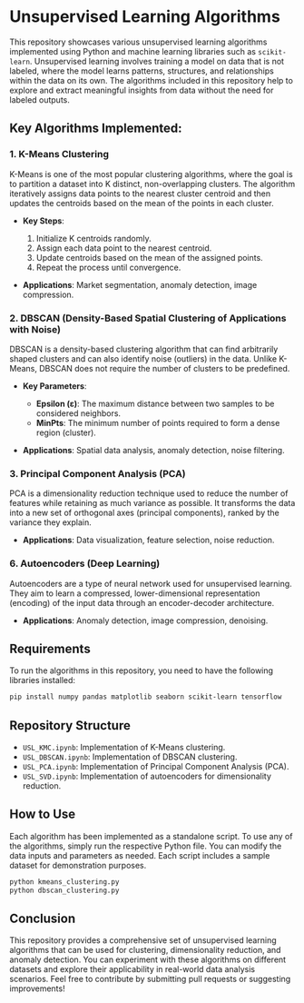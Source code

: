 # Unsupervised Learning Algorithms

This repository showcases various unsupervised learning algorithms implemented using Python and machine learning libraries such as `scikit-learn`. Unsupervised learning involves training a model on data that is not labeled, where the model learns patterns, structures, and relationships within the data on its own. The algorithms included in this repository help to explore and extract meaningful insights from data without the need for labeled outputs.

## Key Algorithms Implemented:

### 1. **K-Means Clustering**
K-Means is one of the most popular clustering algorithms, where the goal is to partition a dataset into K distinct, non-overlapping clusters. The algorithm iteratively assigns data points to the nearest cluster centroid and then updates the centroids based on the mean of the points in each cluster.

- **Key Steps**:
  1. Initialize K centroids randomly.
  2. Assign each data point to the nearest centroid.
  3. Update centroids based on the mean of the assigned points.
  4. Repeat the process until convergence.
  
- **Applications**: Market segmentation, anomaly detection, image compression.

### 2. **DBSCAN (Density-Based Spatial Clustering of Applications with Noise)**
DBSCAN is a density-based clustering algorithm that can find arbitrarily shaped clusters and can also identify noise (outliers) in the data. Unlike K-Means, DBSCAN does not require the number of clusters to be predefined.

- **Key Parameters**:
  - **Epsilon (ε)**: The maximum distance between two samples to be considered neighbors.
  - **MinPts**: The minimum number of points required to form a dense region (cluster).
  
- **Applications**: Spatial data analysis, anomaly detection, noise filtering.

### 3. **Principal Component Analysis (PCA)**
PCA is a dimensionality reduction technique used to reduce the number of features while retaining as much variance as possible. It transforms the data into a new set of orthogonal axes (principal components), ranked by the variance they explain.

- **Applications**: Data visualization, feature selection, noise reduction.

### 6. **Autoencoders (Deep Learning)**
Autoencoders are a type of neural network used for unsupervised learning. They aim to learn a compressed, lower-dimensional representation (encoding) of the input data through an encoder-decoder architecture.

- **Applications**: Anomaly detection, image compression, denoising.

## Requirements

To run the algorithms in this repository, you need to have the following libraries installed:

```bash
pip install numpy pandas matplotlib seaborn scikit-learn tensorflow
```

## Repository Structure

- `USL_KMC.ipynb`: Implementation of K-Means clustering.
- `USL_DBSCAN.ipynb`: Implementation of DBSCAN clustering.
- `USL_PCA.ipynb`: Implementation of Principal Component Analysis (PCA).
- `USL_SVD.ipynb`: Implementation of autoencoders for dimensionality reduction.

## How to Use

Each algorithm has been implemented as a standalone script. To use any of the algorithms, simply run the respective Python file. You can modify the data inputs and parameters as needed. Each script includes a sample dataset for demonstration purposes.

```bash
python kmeans_clustering.py
python dbscan_clustering.py
```

## Conclusion

This repository provides a comprehensive set of unsupervised learning algorithms that can be used for clustering, dimensionality reduction, and anomaly detection. You can experiment with these algorithms on different datasets and explore their applicability in real-world data analysis scenarios. Feel free to contribute by submitting pull requests or suggesting improvements!
